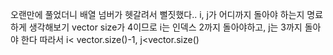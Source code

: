 오랜만에 풀었더니 배열 넘버가 헷갈려서 뻘짓했다..
i, j가 어디까지 돌아야 하는지 명료하게 생각해보기
vector size가 4이므로
i는 인덱스 2까지 돌아야하고, j는 3까지 돌아야 한다
따라서 i< vector.size()-1, j<vector.size()
